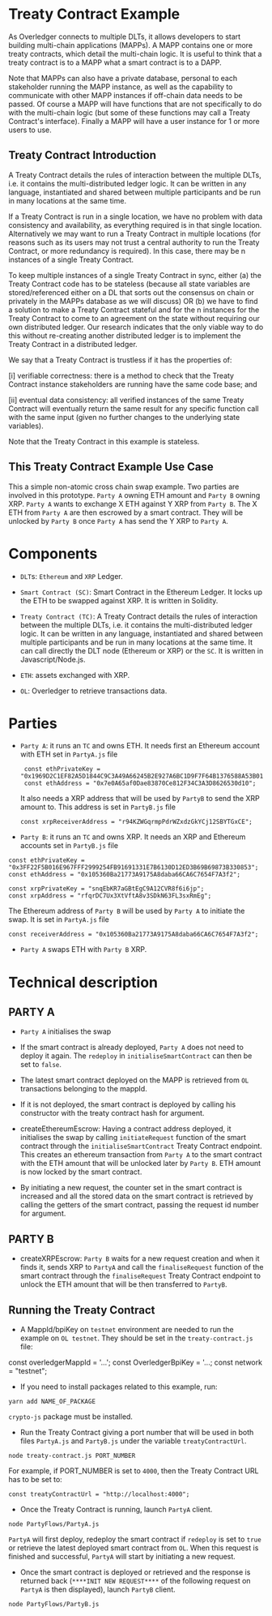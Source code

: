 # Treaty Contract Example

As Overledger connects to multiple DLTs, it allows developers to start building multi-chain applications (MAPPs). A MAPP contains one or more treaty contracts, which detail the multi-chain logic. It is useful to think that a treaty contract is to a MAPP what a smart contract is to a DAPP. 

Note that MAPPs can also have a private database, personal to each stakeholder running the MAPP instance, as well as the capability to communicate with other MAPP instances if off-chain data needs to be passed. Of course a MAPP will have functions that are not specifically to do with the multi-chain logic (but some of these functions may call a Treaty Contract's interface). Finally a MAPP will have a user instance for 1 or more users to use.


## Treaty Contract Introduction

A Treaty Contract details the rules of interaction between the multiple DLTs, i.e. it contains the multi-distributed ledger logic. It can be written in any language, instantiated and shared between multiple participants and be run in many locations at the same time.

If a Treaty Contract is run in a single location, we have no problem with data consistency and availability, as everything required is in that single location. Alternatively we may want to run a Treaty Contract in multiple locations (for reasons such as its users may not trust a central authority to run the Treaty Contract, or more redundancy is required). In this case, there may be n instances of a single Treaty Contract. 

To keep multiple instances of a single Treaty Contract in sync, either (a) the Treaty Contract code has to be stateless (because all state variables are stored/referenced either on a DL that sorts out the consensus on chain or privately in the MAPPs database as we will discuss) OR (b) we have to find a solution to make a Treaty Contract stateful and for the n instances for the Treaty Contract to come to an agreement on the state without requiring our own distributed ledger. Our research indicates that the only viable way to do this without re-creating another distributed ledger is to implement the Treaty Contract in a distributed ledger.

We say that a Treaty Contract is trustless if it has the properties of:

[i] verifiable correctness: there is a method to check that the Treaty Contract instance stakeholders are running have the same code base; and

[ii] eventual data consistency: all verified instances of the same Treaty Contract will eventually return the same result for any specific function call with the same input (given no further changes to the underlying state variables).

Note that the Treaty Contract in this example is stateless.

## This Treaty Contract Example Use Case

This a simple non-atomic cross chain swap example.
Two parties are involved in this prototype. `Party A` owning ETH amount and `Party B` owning XRP. `Party A` wants to exchange X ETH against Y XRP from `Party B`. The X ETH from `Party A` are then escrowed by a smart contract. They will be unlocked by `Party B` once `Party A` has send the Y XRP to `Party A`.


# Components

* `DLT`s: `Ethereum` and `XRP` Ledger.

* `Smart Contract (SC)`: Smart Contract in the Ethereum Ledger. It locks up the ETH to be swapped against XRP. It is written in Solidity.

* `Treaty Contract (TC)`: A Treaty Contract details the rules of interaction between the multiple DLTs, i.e. it contains the multi-distributed ledger logic. It can be written in any language, instantiated and shared between multiple participants and be run in many locations at the same time. It can call directly the DLT node (Ethereum or XRP) or the `SC`. It is written in Javascript/Node.js.

* `ETH`: assets exchanged with XRP.

* `OL`: Overledger to retrieve transactions data.

# Parties

* `Party A`: it runs an `TC` and owns ETH. It needs first an Ethereum account with ETH set in `PartyA.js` file

   ```
    const ethPrivateKey = "0x1969D2C1EF82A5D1844C9C3A49A66245B2E927A6BC1D9F7F64B1376588A53B01";
    const ethAddress = "0x7e0A65af0Dae83870Ce812F34C3A3D8626530d10";
    ```
    It also needs a XRP address that will be used by `PartyB` to send the XRP amount to. This address is set in `PartyB.js` file

    ```
    const xrpReceiverAddress = "r94KZWGqrmpPdrWZxdzGkYCj12SBYTGxCE";
    ```


* `Party B`: it runs an `TC` and owns XRP. It needs an XRP and Ethereum accounts set in `PartyB.js` file 

```
const ethPrivateKey = "0x3FF22F5B016E967FFF2999254FB91691331E7B6130D12ED3B69B69873B330853";
const ethAddress = "0x105360Ba21773A9175A8daba66CA6C7654F7A3f2";
```

```
const xrpPrivateKey = "snqEbKR7aGBtEgC9A12CVR8f6i6jp";
const xrpAddress = "rfqrDC7Ux3XtVftA8v3SDkN63FL3sxRmEg";
```

The Ethereum address of `Party B` will be used by `Party A` to initiate the swap. It is set in `PartyA.js` file

```
const receiverAddress = "0x105360Ba21773A9175A8daba66CA6C7654F7A3f2";
```


* `Party A` swaps ETH with `Party B` XRP.


# Technical description

## PARTY A

* `Party A` initialises the swap 

* If the smart contract is already deployed, `Party A` does not need to deploy it again. The `redeploy` in `initialiseSmartContract` can then be set to `false`.

* The latest smart contract deployed on the MAPP is retrieved from `OL` transactions belonging to the mappId.

* If it is not deployed, the smart contract is deployed by calling his constructor with the treaty contract hash for argument.

* createEthereumEscrow: Having a contract address deployed, it initialises the swap by calling `initiateRequest` function of the smart contract through the `initialiseSmartContract` Treaty Contract endpoint.
 This creates an ethereum transaction from `Party A` to the smart contract with the ETH amount that will be unlocked later by `Party B`. ETH amount is now locked by the smart contract.
 * By initiating a new request, the counter set in the smart contract is increased and all the stored data on the smart contract is retrieved by calling the getters of the smart contract, passing the request id number for argument.

## PARTY B

* createXRPEscrow: `Party B` waits for a new request creation and when it finds it, sends XRP to `PartyA` and call the `finaliseRequest` function of the smart contract through the `finaliseRequest` Treaty Contract endpoint to unlock the ETH amount that will be then transferred to `PartyB`.



## Running the Treaty Contract

* A MappId/bpiKey on `testnet` environment are needed to run the example on `OL testnet`. They should be set in the `treaty-contract.js` file:

const overledgerMappId = '...';
const OverledgerBpiKey = '...;
const network = "testnet";

* If you need to install packages related to this example, run:

```
yarn add NAME_OF_PACKAGE

```
`crypto-js` package must be installed.

* Run the Treaty Contract giving a port number that will be used in both files `PartyA.js` and `PartyB.js` under the variable `treatyContractUrl`.

 ```
 node treaty-contract.js PORT_NUMBER
 ```

For example, if PORT_NUMBER is set to `4000`, then the Treaty Contract URL has to be set to:

```
const treatyContractUrl = "http://localhost:4000";
``` 

* Once the Treaty Contract is running, launch `PartyA` client. 

```
node PartyFlows/PartyA.js
```

 `PartyA` will first deploy, redeploy the smart contract if `redeploy` is set to `true` or retrieve the latest deployed smart contract from `OL`. When this request is finished and successful, `PartyA` will start by initiating a new request.

 * Once the smart contract is deployed or retrieved and the response is returned back (`****INIT NEW REQUEST****` of the following request on `PartyA` is then displayed), launch `PartyB` client.

 ```
 node PartyFlows/PartyB.js
 ```









